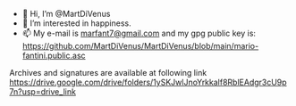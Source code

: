 - 👋 Hi, I’m @MartDiVenus
- 👀 I’m interested in happiness.
- 📫 My e-mail is marfant7@gmail.com
and my gpg public key is: \
https://github.com/MartDiVenus/MartDiVenus/blob/main/mario-fantini.public.asc

Archives and signatures are available at following link \
https://drive.google.com/drive/folders/1ySKJwlJnoYrkkalf8RblEAdgr3cU9p7n?usp=drive_link

<!---
MartDiVenus/MartDiVenus is a ✨ special ✨ repository because its `README.md` (this file) appears on your GitHub profile.
You can click the Preview link to take a look at your changes.
--->

